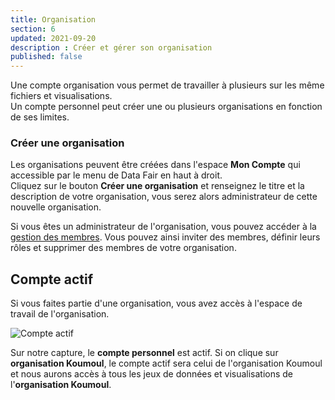 ```yaml
---
title: Organisation
section: 6
updated: 2021-09-20
description : Créer et gérer son organisation
published: false
---
```

Une compte organisation vous permet de travailler à plusieurs sur les même fichiers et visualisations.  
Un compte personnel peut créer une ou plusieurs organisations en fonction de ses limites.

### Créer une organisation

Les organisations peuvent être créées dans l'espace **Mon Compte** qui accessible par le menu de Data Fair en haut à droit.  
Cliquez sur le bouton **Créer une organisation** et renseignez le titre et la description de votre organisation, vous serez alors administrateur de cette nouvelle organisation.

Si vous êtes un administrateur de l'organisation, vous pouvez accéder à la [gestion des membres](./user-guide/members). Vous pouvez ainsi inviter des membres, définir leurs rôles et supprimer des membres de votre organisation.

## Compte actif

Si vous faites partie d'une organisation, vous avez accès à l'espace de travail de l'organisation.

![Compte actif](./images/user-guide/organisation-menu.jpg)

Sur notre capture, le **compte personnel** est actif.
Si on clique sur **organisation Koumoul**, le compte actif sera celui de l'organisation Koumoul et nous aurons accès à tous les jeux de données et visualisations de l'**organisation Koumoul**.
